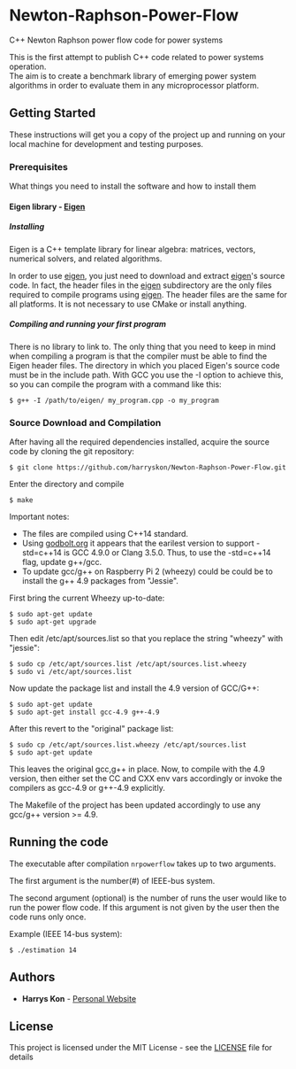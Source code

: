 # Newton-Raphson-Power-Flow
C++ Newton Raphson power flow code for power systems

This is the first attempt to publish C++ code related to power systems operation.   
The aim is to create a benchmark library of emerging power system algorithms in order to evaluate them in any microprocessor platform. 

## Getting Started

These instructions will get you a copy of the project up and running on your local machine for development and testing purposes. 

### Prerequisites

What things you need to install the software and how to install them

#### Eigen library - [Eigen](http://eigen.tuxfamily.org/index.php?title=Main_Page)

##### Installing

Eigen is a C++ template library for linear algebra: matrices, vectors, numerical solvers, and related algorithms.

In order to use [eigen](https://eigen.tuxfamily.org/dox/namespaceEigen.html), you just need to download and extract [eigen](https://eigen.tuxfamily.org/dox/namespaceEigen.html)'s source code. In fact, the header files in the [eigen](https://eigen.tuxfamily.org/dox/namespaceEigen.html) subdirectory are the only files required to compile programs using [eigen](https://eigen.tuxfamily.org/dox/namespaceEigen.html). The header files are the same for all platforms. It is not necessary to use CMake or install anything.

##### Compiling and running your first program

There is no library to link to. The only thing that you need to keep in mind when compiling a program is that the compiler must be able to find the Eigen header files. The directory in which you placed Eigen's source code must be in the include path. With GCC you use the -I option to achieve this, so you can compile the program with a command like this:

```
$ g++ -I /path/to/eigen/ my_program.cpp -o my_program 
```

### Source Download and Compilation

After having all the required dependencies installed, acquire the source code by cloning the git repository:

```
$ git clone https://github.com/harryskon/Newton-Raphson-Power-Flow.git
```
Enter the directory and compile

```
$ make 
```
Important notes:

  * The files are compiled using C++14 standard.
  * Using [godbolt.org](https://gcc.godbolt.org/) it appears that the earilest version to support -std=c++14 is GCC 4.9.0 or Clang 3.5.0. Thus, to use the -std=c++14 flag, update g++/gcc.
  * To update gcc/g++ on Raspberry Pi 2 (wheezy) could be could be to install the g++ 4.9 packages from "Jessie". 

  First bring the current Wheezy up-to-date:
  ```
  $ sudo apt-get update
  $ sudo apt-get upgrade
  ```
  Then edit /etc/apt/sources.list so that you replace the string "wheezy" with "jessie":
  ```
  $ sudo cp /etc/apt/sources.list /etc/apt/sources.list.wheezy
  $ sudo vi /etc/apt/sources.list
  ```
  Now update the package list and install the 4.9 version of GCC/G++:
  ```
  $ sudo apt-get update
  $ sudo apt-get install gcc-4.9 g++-4.9
  ```
  After this revert to the "original" package list:
  ```
  $ sudo cp /etc/apt/sources.list.wheezy /etc/apt/sources.list
  $ sudo apt-get update
  ```
  This leaves the original gcc,g++ in place. Now, to compile with the 4.9 version, then either set the CC and CXX env vars accordingly or invoke the compilers as gcc-4.9 or g++-4.9 explicitly.

  The Makefile of the project has been updated accordingly to use any gcc/g++ version >= 4.9.

## Running the code

The executable after compilation ```nrpowerflow``` takes up to two arguments.

The first argument is the number(#) of IEEE-bus system.  

The second argument (optional) is the number of runs the user would like to run the power flow code. 
If this argument is not given by the user then the code runs only once. 

Example (IEEE 14-bus system):
```
$ ./estimation 14
```

## Authors

* **Harrys Kon** - [Personal Website](https://harrys.fyi/)

## License

This project is licensed under the MIT License - see the [LICENSE](LICENSE) file for details

